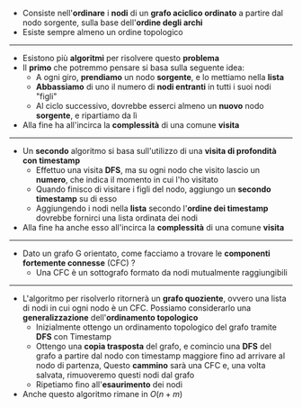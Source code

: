 * Consiste nell'__ordinare__ i __nodi__ di un __grafo aciclico ordinato__ a partire dal nodo sorgente, sulla base dell'__ordine degli archi__
* Esiste sempre almeno un ordine topologico
---
* Esistono più __algoritmi__ per risolvere questo __problema__
* Il __primo__ che potremmo pensare si basa sulla seguente idea:
	* A ogni giro, __prendiamo__ un nodo __sorgente__, e lo mettiamo nella __lista__
	* __Abbassiamo__ di uno il numero di __nodi entranti__ in tutti i suoi nodi "figli"
	* Al ciclo successivo, dovrebbe esserci almeno un __nuovo__ nodo __sorgente__, e ripartiamo da lì
* Alla fine ha all'incirca la __complessità__ di una comune __visita__
---
* Un __secondo__ algoritmo si basa sull'utilizzo di una __visita di profondità con timestamp__
	* Effettuo una visita __DFS__, ma su ogni nodo che visito lascio un __numero__, che indica il momento in cui l'ho visitato
	* Quando finisco di visitare i figli del nodo, aggiungo un __secondo timestamp__ su di esso
	* Aggiungendo i nodi nella __lista__ secondo l'__ordine dei timestamp__ dovrebbe fornirci una lista ordinata dei nodi
* Alla fine ha anche esso all'incirca la __complessità__ di una comune __visita__
---
* Dato un grafo G orientato, come facciamo a trovare le __componenti fortemente connesse__ (CFC) ?
	* Una CFC è un sottografo formato da nodi mutualmente raggiungibili
---
* L'algoritmo per risolverlo ritornerà un __grafo quoziente__, ovvero una lista di nodi in cui ogni nodo è un CFC. Possiamo considerarlo una __generalizzazione__ dell'__ordinamento topologico__
	* Inizialmente ottengo un ordinamento topologico del grafo tramite __DFS__ con Timestamp
	* Ottengo una __copia trasposta__ del grafo, e comincio una __DFS__ del grafo a partire dal nodo con timestamp maggiore fino ad arrivare al nodo di partenza, Questo __cammino__ sarà una CFC e, una volta salvata, rimuoveremo questi nodi dal grafo
	* Ripetiamo fino all'__esaurimento__ dei nodi
* Anche questo algoritmo rimane in $O(n+m)$ 